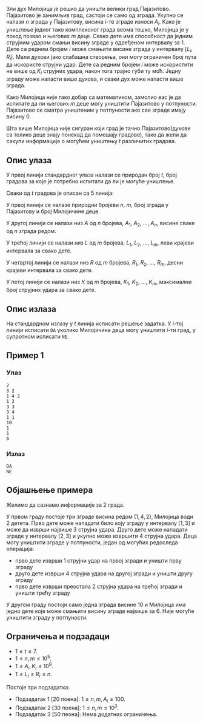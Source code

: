 ﻿Зли дух Милојица је решио да уништи велики град Пајазитово. Пајазитово је занимљив град, састоји се само од зграда. Укупно се налази $n$ зграда у Пајазитову, висина $i$-те зграде износи $A_i$. Како је уништење једног тако комплексног града веома тешко, Милојица је у поход позвао и његових $m$ деце. Свако дете има способност да једним струјним ударом смањи висину зграде у одређеном интервалу за $1$. Дете са редним бројем $i$ може смањити висине зграда у интервалу [$L_i, R_i$]. Мали духови јако слабашна створења, они могу ограничен број пута да искористе струјни удар. Дете са редним бројем $i$ може искористити не више од $K_i$ струјних удара, након тога трајно губи ту моћ. Једну зграду може напасти више духова, и сваки дух може напасти више зграда.

Како Милојица није тако добар са математиком, замолио вас је да испитате да ли његових $m$ деце могу уништити Пајазитово у потпуности. Пајазитово се сматра уништеним у потпуности ако све зграде имају висину $0$.

Шта више Милојица није сигуран који град је тачно Пајазитово(духови са толико деце знају понекад да помешају градове), тако да жели да сакупи информације о могућем уништењу $t$ различитих градова.

## Опис улаза
У првој линији стандардног улаза налази се природан број $t$, број градова за које је потребно испитати да ли је могуће уништење.

Сваки од $t$ градова је описан са $5$ линија:

У првој линији се налазе природни бројеви $n$, $m$, број зграда у Пајазитову и број Милојичине деце.

У другој линији се налази низ $A$ од $n$ бројева, $A_1$, $A_2$, $\dots$, $A_n$, висине сваке од $n$ зграда редом.

У трећој линији се налази низ $L$ од $m$ бројева, $L_1$, $L_2$, $\dots$, $L_m$, леви крајеви интервала за свако дете.

У четвртој линији се налази низ $R$ од $m$ бројева, $R_1$, $R_2$, $\dots$, $R_m$, десни крајеви интервала за свако дете.

У петој линији се налази низ $К$ од $m$ бројева, $K_1$, $K_2$, $\dots$, $K_m$, максимални број струјних удара за свако дете.

## Опис излаза
На стандардном излазу у $t$ линија исписати решење задатка. У $i$-тој линији исписати `DA` уколико Милојичина деца могу уништити $i$-ти град, у супротном исписати `NE`.

## Пример 1
### Улаз
```
2
3 2
1 4 2
1 2
3 3
3 4
1 1
10
1
1
6
```

### Излаз
```
DA
NE
```

## Објашњење примера
Желимо да сазнамо информације за $2$ града.

У првом граду постоје три зграде висина редом ($1, 4, 2$), Милојица води $2$ детета. Прво дете може нападати било коју зграду у интервалу [$1, 3$] и може да изврши највише $3$ струјна удара. Друго дете може нападати зграде у интервалу [$2, 3$] и укупно може извршити $4$ струјна удара. Деца могу уништити зграде у потпуности, један од могућих редоследа операција:

- прво дете изврши $1$ струјни удар на првој згради и уништи прву зграду
- друго дете изврши $4$ струјна удара на другој згради и уништи другу зграду 
- прво дете изврши преостала $2$ струјна удара на трећој згради и уништи трећу зграду

У другом граду постоји само једна зграда висине $10$ и Милојица има једно дете које може смањити висину зграде највише за $6$. Није могуће уништити зграду у потпуности.

## Ограничења и подзадаци

* $1 \leq t \leq 7$.
* $1 \leq n,m \leq 10^5$.
* $1 \leq А_i, K_i \leq 10^9$.
* $1 \leq L_i \leq R_i \leq n$.

Постоје три подзадатка: 

* Подзадатак $1$ [$20$ поена]: $1 \leq n, m, A_i \leq 100$.
* Подзадатак $2$ [$30$ поена]: $1 \leq n, m \leq 10^3$.
* Подзадатак $3$ [$50$ пеона]: Нема додатних ограничења.
